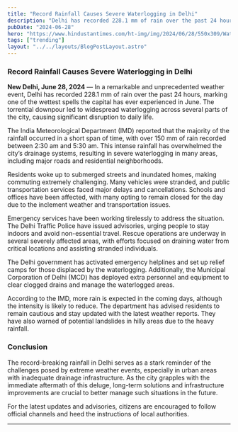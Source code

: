 ```yaml
---
title: "Record Rainfall Causes Severe Waterlogging in Delhi"
description: "Delhi has recorded 228.1 mm of rain over the past 24 hours, marking one of the wettest spells the capital has ever experienced in June."
pubDate: "2024-06-28"
hero: "https://www.hindustantimes.com/ht-img/img/2024/06/28/550x309/Waterlogged-roads-in-Dwarka-area-of-Delhi-on-Frida_1719546771991.jpg"
tags: ["trending"]
layout: "../../layouts/BlogPostLayout.astro"
---
```

### Record Rainfall Causes Severe Waterlogging in Delhi

**New Delhi, June 28, 2024** — In a remarkable and unprecedented weather event, Delhi has recorded 228.1 mm of rain over the past 24 hours, marking one of the wettest spells the capital has ever experienced in June. The torrential downpour led to widespread waterlogging across several parts of the city, causing significant disruption to daily life.

The India Meteorological Department (IMD) reported that the majority of the rainfall occurred in a short span of time, with over 150 mm of rain recorded between 2:30 am and 5:30 am. This intense rainfall has overwhelmed the city’s drainage systems, resulting in severe waterlogging in many areas, including major roads and residential neighborhoods.

Residents woke up to submerged streets and inundated homes, making commuting extremely challenging. Many vehicles were stranded, and public transportation services faced major delays and cancellations. Schools and offices have been affected, with many opting to remain closed for the day due to the inclement weather and transportation issues.

Emergency services have been working tirelessly to address the situation. The Delhi Traffic Police have issued advisories, urging people to stay indoors and avoid non-essential travel. Rescue operations are underway in several severely affected areas, with efforts focused on draining water from critical locations and assisting stranded individuals.


The Delhi government has activated emergency helplines and set up relief camps for those displaced by the waterlogging. Additionally, the Municipal Corporation of Delhi (MCD) has deployed extra personnel and equipment to clear clogged drains and manage the waterlogged areas.

According to the IMD, more rain is expected in the coming days, although the intensity is likely to reduce. The department has advised residents to remain cautious and stay updated with the latest weather reports. They have also warned of potential landslides in hilly areas due to the heavy rainfall.

### Conclusion

The record-breaking rainfall in Delhi serves as a stark reminder of the challenges posed by extreme weather events, especially in urban areas with inadequate drainage infrastructure. As the city grapples with the immediate aftermath of this deluge, long-term solutions and infrastructure improvements are crucial to better manage such situations in the future.

For the latest updates and advisories, citizens are encouraged to follow official channels and heed the instructions of local authorities.


---